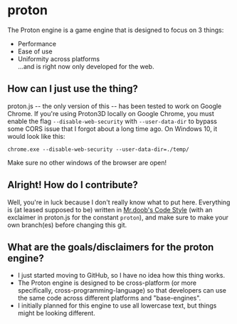 # proton
The Proton engine is a game engine that is designed to focus on 3 things:
- Performance
- Ease of use
- Uniformity across platforms\
...and is right now only developed for the web.
## How can I just use the thing?
proton.js -- the only version of this -- has been tested to work on Google Chrome.
If you're using Proton3D locally on Google Chrome, you must enable the flag `--disable-web-security` with `--user-data-dir` to bypass some CORS issue that I forgot about a long time ago. On Windows 10, it would look like this:
```
chrome.exe --disable-web-security --user-data-dir=./temp/
```
Make sure no other windows of the browser are open!

## Alright! How do I contribute?
Well, you're in luck because I don't really know what to put here.
Everything is (at leased supposed to be) written in [Mr.doob's Code Style](https://github.com/mrdoob/three.js/wiki/Mr.doob's-Code-Style%E2%84%A2) (with an exclaimer in proton.js for the constant `proton`), and make sure to make your own branch(es) before changing this git.

## What are the goals/disclaimers for the proton engine?
- I just started moving to GitHub, so I have no idea how this thing works.
- The Proton engine is designed to be cross-platform (or more specifically, cross-programming-language) so that developers can use the same code across different platforms and "base-engines".
- I initially planned for this engine to use all lowercase text, but things might be looking different.
